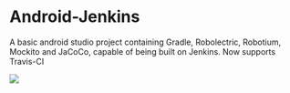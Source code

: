 # Android-Jenkins
A basic android studio project containing Gradle, Robolectric, Robotium, Mockito and JaCoCo, capable of being built on Jenkins. Now supports Travis-CI

![](https://travis-ci.org/Decateron/Android-Jenkins.svg?branch=master)
